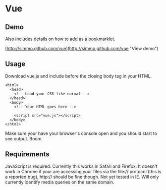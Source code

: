 # Vue

## Demo

Also includes details on how to add as a bookmarklet.

[http://simmo.github.com/vue](http://simmo.github.com/vue "View demo")

## Usage

Download vue.js and include before the closing body tag in your HTML.
    
    <html>
      <head>
        <!-- Load your CSS like normal -->
      </head>
      <body>
        <!-- Your HTML goes here -->
        
        <script src="vue.js"></script>
      </body>
    </html>
    
Make sure your have your browser's console open and you should start to see output. Boom.
    
## Requirements
JavaScript is required. Currently this works in Safari and Firefox. It doesn't work in Chrome if your are accessing your files via the file:// protocol (this is a reported bug), http:// should be fine though. Not yet tested in IE. Will only currently identify media queries on the same domain.

